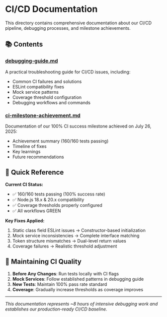# CI/CD Documentation

This directory contains comprehensive documentation about our CI/CD pipeline, debugging processes, and milestone achievements.

## 📚 Contents

### [debugging-guide.md](./debugging-guide.md)
A practical troubleshooting guide for CI/CD issues, including:
- Common CI failures and solutions
- ESLint compatibility fixes
- Mock service patterns
- Coverage threshold configuration
- Debugging workflows and commands

### [ci-milestone-achievement.md](./ci-milestone-achievement.md)
Documentation of our 100% CI success milestone achieved on July 26, 2025:
- Achievement summary (160/160 tests passing)
- Timeline of fixes
- Key learnings
- Future recommendations

## 🎯 Quick Reference

**Current CI Status:**
- ✅ 160/160 tests passing (100% success rate)
- ✅ Node.js 18.x & 20.x compatibility
- ✅ Coverage thresholds properly configured
- ✅ All workflows GREEN

**Key Fixes Applied:**
1. Static class field ESLint issues → Constructor-based initialization
2. Mock service inconsistencies → Complete interface matching
3. Token structure mismatches → Dual-level return values
4. Coverage failures → Realistic threshold adjustment

## 🚀 Maintaining CI Quality

1. **Before Any Changes**: Run tests locally with CI flags
2. **Mock Services**: Follow established patterns in debugging guide
3. **New Tests**: Maintain 100% pass rate standard
4. **Coverage**: Gradually increase thresholds as coverage improves

---

*This documentation represents ~8 hours of intensive debugging work and establishes our production-ready CI/CD baseline.*